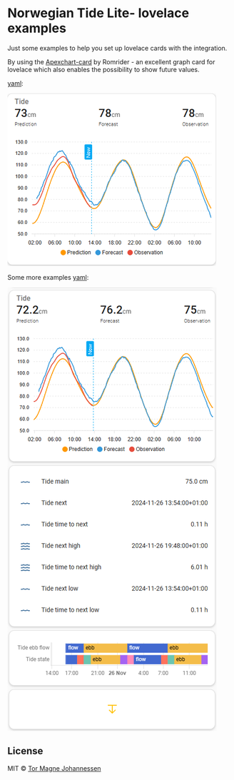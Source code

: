 # Norwegian Tide Lite- lovelace examples

Just some examples to help you set up lovelace cards with the integration.

By using the [Apexchart-card](https://github.com/RomRider/apexcharts-card) by Romrider - an excellent graph card for lovelace which also enables the possibility to show future values. 

[yaml](lovelace-apexchart.yaml):

![apexchart-card](../img/norwegiantide_apexchart.png "apexchart-card")



Some more examples [yaml](lovelace-all.yaml):

![lovelace](../img/norwegiantide_lovelace.png "lovelace")


## License
MIT © [Tor Magne Johannessen][tmjo]

<!-- Badges -->
[tmjo]: https://github.com/tmjo/
